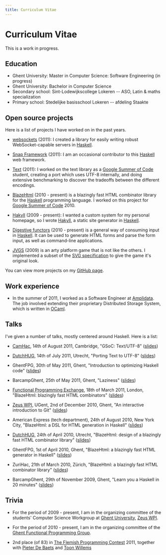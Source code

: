 ```yaml
---
title: Curriculum Vitae
---
```


# Curriculum Vitae

This is a work in progress.

## Education

- Ghent University: Master in Computer Science: Software Engineering (in
  progress)
- Ghent University: Bachelor in Computer Science
- Secondary school: Sint-Lodewijkscollege Lokeren -- ASO, Latin & maths
  specialization
- Primary school: Stedelijke basisschool Lokeren -- afdeling Staakte

## Open source projects

Here is a list of projects I have worked on in the past years.

- [websockets] (2011): I created a library for easily writing robust
  WebSocket-capable servers in [Haskell].

[websockets]: http://github.com/jaspervdj/websockets

- [Snap Framework] (2011): I am an occasional contributor to this [Haskell] web
  framework.

[Snap Framework]: http://snapframework.com/

- [Text] (2011): I worked on the text library as a [Google Summer of Code]
  student, creating a port which uses UTF-8 internally, and doing extensive
  benchmarking to discover the tradeoffs between the different encodings.

[Text]: https://github.com/bos/text
[Google Summer of Code]: http://code.google.com/soc/

- [BlazeHtml] (2010 - present) is a blazingly fast HTML combinator library for the
  [Haskell] programming language. I worked on this project for [Google Summer of
  Code] 2010.

[BlazeHtml]: http://jaspervdj.be/blaze

- [Hakyll] (2009 - present): I wanted a custom system for my personal homepage, so I
  wrote [Hakyll], a static site generator in [Haskell]. 

[Hakyll]: http://jaspervdj.be/hakyll
[Haskell]: http://haskell.org/

- [Digestive functors] (2010 - present) is a general way of consuming input in
  [Haskell]. It can be used to generate HTML forms and parse the form input, as
  well as command-line applications.

[Digestive functors]: http://github.com/jaspervdj/digestive-functors/

- [JVGS] (2009) is an arty platform game that is not like the others. I
  implemented a subset of the [SVG specification] to give the game it's original
  look.

[JVGS]: http://jvgs.sf.net/
[SVG specification]: http://www.w3.org/Graphics/SVG/

You can view more projects on my [GitHub page].

[GitHub page]: http://github.com/jaspervdj

## Work experience

- In the summer of 2011, I worked as a Software Engineer at [Amplidata]. The job
  involved extending their proprietary Distributed Storage System, which is
  written in [OCaml].

[Amplidata]: http://www.amplidata.com/
[OCaml]: http://caml.inria.fr/

## Talks

I've given a number of talks, mostly centered around Haskell. Here is a list:

- [CamHac], 14th of August 2011, Cambridge, "GSoC: Text/UTF-8"
  ([slides](/files/2011-camhac-text-utf8.pdf))

- [DutchHUG], 14th of July 2011, Utrecht, "Porting Text to UTF-8"
  ([slides](/files/2011-dutchhug-text-utf8.pdf))

- GhentFPG, 30th of May 2011, Ghent, "Introduction to optimizing Haskell code"
  ([slides](/files/2011-ghentfpg-introduction-optimizing.pdf))

- BarcampGhent, 25th of May 2011, Ghent, "Laziness"
  ([slides](/files/2011-barcampghent-laziness.pdf))

- [Functional Programming Exchange], 18th of March 2011, London, "BlazeHtml:
  blazingly fast HTML combinators"
  ([slides](/files/2011-functionalpx-blaze-html.pdf))

- [Zeus WPI], UGent, 2nd of December 2010, Ghent, "An interactive introduction
  to Git"
  ([slides](/files/2010-zeus-git.pdf))

- American Express (tech department), 24th of August 2010, New York City,
  "BlazeHtml: a DSL for HTML generation in Haskell"
  ([slides](/files/2010-amex-blaze-html.pdf))

- [DutchHUG], 24th of April 2010, Utrecht, "BlazeHtml: design of a blazingly fast
  HTML combinator library"
  ([slides](/files/2010-dutchhug-blaze-html.pdf))

- GhentFPG, 1st of April 2010, Ghent, "BlazeHtml: a blazingly fast HTML
  generator in Haskell"
  ([slides](/files/2010-ghentfpg-blaze-html.pdf))

- ZuriHac, 21th of March 2010, Zürich, "BlazeHtml: a blazingly fast HTML
  combinator library"
  ([slides](/files/2010-zurihac-blaze-html.pdf))

- BarcampGhent, 29th of November 2009, Ghent, "Learn you a Haskell in 20
  minutes"
  ([slides](/files/2009-barcampghent-haskell.pdf))

[DutchHUG]: http://dutchhug.nl/
[Zeus WPI]: http://zeus.ugent.be/
[Functional Programming Exchange]: http://skillsmatter.com/event/scala/functionalpx-2011
[CamHac]: http://www.haskell.org/haskellwiki/CamHac

## Trivia

- For the period of 2009 - present, I am in the organizing committee of the
  students' Computer Science Workgroup at [Ghent University], [Zeus WPI].

[Ghent University]: http://ugent.be/

- For the period of 2010 - present, I am in the organizing committee of the
  [Ghent Functional Programming Group][GhentFPG].

[GhentFPG]: http://www.haskell.org/haskellwiki/Ghent_Functional_Programming_Group

- 2nd place (of 83) in [The Flemish Programming Contest] 2011, together with
  [Pieter De Baets] and [Toon Willems]

[The Flemish Programming Contest]: http://vlaamseprogrammeerwedstrijd.be/
[Pieter De Baets]: http://thinkjavache.be/
[Toon Willems]: http://twitter.com/nudded/
